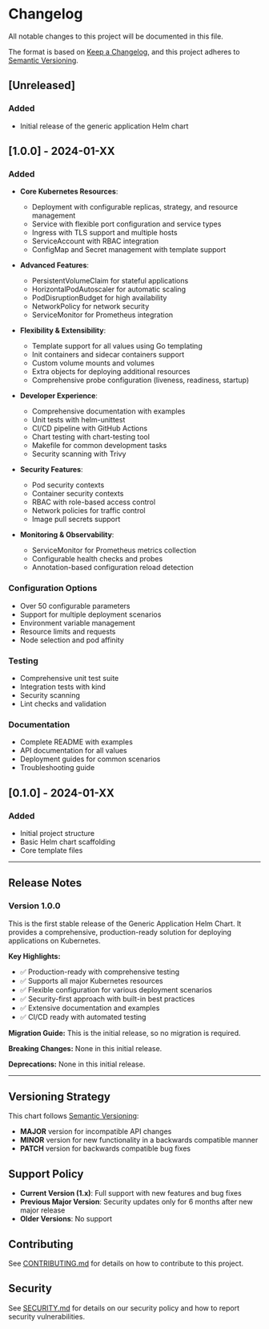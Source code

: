 # Changelog

All notable changes to this project will be documented in this file.

The format is based on [Keep a Changelog](https://keepachangelog.com/en/1.0.0/),
and this project adheres to [Semantic Versioning](https://semver.org/spec/v2.0.0.html).

## [Unreleased]

### Added
- Initial release of the generic application Helm chart

## [1.0.0] - 2024-01-XX

### Added
- **Core Kubernetes Resources**:
  - Deployment with configurable replicas, strategy, and resource management
  - Service with flexible port configuration and service types
  - Ingress with TLS support and multiple hosts
  - ServiceAccount with RBAC integration
  - ConfigMap and Secret management with template support

- **Advanced Features**:
  - PersistentVolumeClaim for stateful applications
  - HorizontalPodAutoscaler for automatic scaling
  - PodDisruptionBudget for high availability
  - NetworkPolicy for network security
  - ServiceMonitor for Prometheus integration

- **Flexibility & Extensibility**:
  - Template support for all values using Go templating
  - Init containers and sidecar containers support
  - Custom volume mounts and volumes
  - Extra objects for deploying additional resources
  - Comprehensive probe configuration (liveness, readiness, startup)

- **Developer Experience**:
  - Comprehensive documentation with examples
  - Unit tests with helm-unittest
  - CI/CD pipeline with GitHub Actions
  - Chart testing with chart-testing tool
  - Makefile for common development tasks
  - Security scanning with Trivy

- **Security Features**:
  - Pod security contexts
  - Container security contexts
  - RBAC with role-based access control
  - Network policies for traffic control
  - Image pull secrets support

- **Monitoring & Observability**:
  - ServiceMonitor for Prometheus metrics collection
  - Configurable health checks and probes
  - Annotation-based configuration reload detection

### Configuration Options
- Over 50 configurable parameters
- Support for multiple deployment scenarios
- Environment variable management
- Resource limits and requests
- Node selection and pod affinity

### Testing
- Comprehensive unit test suite
- Integration tests with kind
- Security scanning
- Lint checks and validation

### Documentation
- Complete README with examples
- API documentation for all values
- Deployment guides for common scenarios
- Troubleshooting guide

## [0.1.0] - 2024-01-XX

### Added
- Initial project structure
- Basic Helm chart scaffolding
- Core template files

---

## Release Notes

### Version 1.0.0

This is the first stable release of the Generic Application Helm Chart. It provides a comprehensive, production-ready solution for deploying applications on Kubernetes.

**Key Highlights:**
- ✅ Production-ready with comprehensive testing
- ✅ Supports all major Kubernetes resources
- ✅ Flexible configuration for various deployment scenarios
- ✅ Security-first approach with built-in best practices
- ✅ Extensive documentation and examples
- ✅ CI/CD ready with automated testing

**Migration Guide:**
This is the initial release, so no migration is required.

**Breaking Changes:**
None in this initial release.

**Deprecations:**
None in this initial release.

---

## Versioning Strategy

This chart follows [Semantic Versioning](https://semver.org/):

- **MAJOR** version for incompatible API changes
- **MINOR** version for new functionality in a backwards compatible manner
- **PATCH** version for backwards compatible bug fixes

## Support Policy

- **Current Version (1.x)**: Full support with new features and bug fixes
- **Previous Major Version**: Security updates only for 6 months after new major release
- **Older Versions**: No support

## Contributing

See [CONTRIBUTING.md](CONTRIBUTING.md) for details on how to contribute to this project.

## Security

See [SECURITY.md](SECURITY.md) for details on our security policy and how to report security vulnerabilities.
